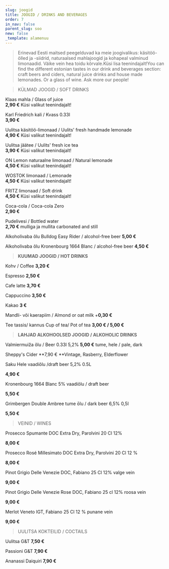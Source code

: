 ```yaml
---
slug: joogid
title: JOOGID / DRINKS AND BEVERAGES
order: 7
in_nav: false
parent_slug: soo
new: false
_template: alamenuu
---
```


<div class="ellipsis"></div>

> Erinevad Eesti maitsed peegelduvad ka meie joogivalikus: käsitöö-õlled ja -siidrid, naturaalsed mahlajoogid ja kohapeal valminud limonaadid. Väike vein hea toidu kõrvale.Küsi lisa teenindajalt!You can find the different estonian tastes in our drink and beverages section: craft beers and ciders, natural juice drinks and house made lemonades. Or a glass of wine. Ask more our people!

<div class="ellipsis"></div>

> KÜLMAD JOOGID / SOFT DRINKS

Klaas mahla / Glass of juice\
**2,90 €** <span class="koostis">Küsi valikut teenindajalt!</span>

Karl Friedrich kali / Kvass 0.33l\
**3,90 €**

Uulitsa käsitöö-limonaad /  Uulits' fresh handmade lemonade\
**4,90 €** <span class="koostis">Küsi valikut teenindajalt!</span>

Uulitsa jäätee /  Uulits' fresh ice tea\
**3,90 €** <span class="koostis">Küsi valikut teenindajalt!</span>

ON Lemon naturaalne limonaad / Natural lemonade\
**4,50 €** <span class="koostis">Küsi valikut teenindajalt!</span>

WOSTOK limonaad / Lemonade\
**4,50 €** <span class="koostis">Küsi valikut teenindajalt!</span>

FRITZ limonaad / Soft drink\
**4,50 €** <span class="koostis">Küsi valikut teenindajalt!</span>

Coca-cola / Coca-cola Zero\
**2,90 €**</span>

Pudelivesi / Bottled water\
**2,70 €** <span class="koostis">mulliga ja mullita carbonated and still</span>

Alkoholivaba õlu Bulldog Easy Rider / alcohol-free beer **5,00 €**

Alkoholivaba õlu Kronenbourg 1664 Blanc / alcohol-free beer **4,50 €**

<div class="ellipsis"></div>

> **KUUMAD JOOGID / HOT DRINKS**

Kohv / Coffee  **3,20 €**

Espresso **2,50 €**

Cafe latte **3,70 €**

Cappuccino  **3,50 €**

Kakao  **3 €**

Mandli- või kaerapiim / Almond or oat milk +**0,30 €**

Tee tassis/  kannus   Cup of tea/ Pot of tea **3,00 € / 5,00 €**

<div class="ellipsis"></div>

> **LAHJAD ALKOHOOLSED JOOGID / ALKOHOLIC DRINKS**

Valmiermuiža õlu / Beer 0.33l 5,2% **5,00 €** <span class="koostis">tume, hele / pale, dark</span>

Sheppy's Cider **7,90 € **<span class="koostis">Vintage, Rasberry, Elderflower</span>

Saku Hele vaadiõlu /draft beer 5,2% 0.5L

**4,90 €**

Kronenbourg 1664 Blanc 5% vaadiõlu / draft beer

**5,50 €**

Grimbergen Double Ambree tume ōlu / dark beer 6,5% 0,5l

**5,50 €**

<div class="ellipsis"></div>

> VEINID / WINES

Prosecco Spumante DOC Extra Dry, Parolvini 20 Cl 12%

**8,00 €**

Prosecco Rosé Millesimato DOC Extra Dry, Parolvini 20 Cl 12 %

**8,00 €**

Pinot Grigio Delle Venezie DOC, Fabiano 25 Cl 12% valge vein

**9,00 €**

Pinot Grigio Delle Venezie Rose DOC, Fabiano 25 cl 12% roosa vein

**9,00 €**

Merlot Veneto IGT, Fabiano 25 Cl 12 % punane vein

**9,00 €**

<div class="ellipsis"></div>

> UULITSA KOKTEILID / COCTAILS

Uulitsa G\&T **7,50 €**

Passioni G\&T **7,90 €**

Ananassi Daiquiri **7,90 €**
